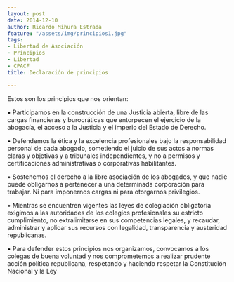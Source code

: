 ```yaml
---
layout: post
date: 2014-12-10
author: Ricardo Mihura Estrada
feature: "/assets/img/principios1.jpg"
tags:
- Libertad de Asociación
- Principios
- Libertad
- CPACF
title: Declaración de principios

---
```


Estos son los principios que nos orientan:

• Participamos en la construcción de una Justicia abierta, libre de las cargas financieras y burocráticas que entorpecen el ejercicio de la abogacía, el acceso a la Justicia y el imperio del Estado de Derecho.

• Defendemos la ética y la excelencia profesionales bajo la responsabilidad personal de cada abogado, sometiendo el juicio de sus actos a normas claras y objetivas y a tribunales independientes, y no a permisos y certificaciones administrativas o corporativas habilitantes.

• Sostenemos el derecho a la libre asociación de los abogados, y que nadie puede obligarnos a pertenecer a una determinada corporación para trabajar. Ni para imponernos cargas ni para otorgarnos privilegios.

• Mientras se encuentren vigentes las leyes de colegiación obligatoria exigimos a las autoridades de los colegios profesionales su estricto cumplimiento, no extralimitarse en sus competencias legales, y recaudar, administrar y aplicar sus recursos con legalidad, transparencia y austeridad republicanas.

• Para defender estos principios nos organizamos, convocamos a los colegas de buena voluntad y nos comprometemos a realizar prudente acción política republicana, respetando y haciendo respetar la Constitución Nacional y la Ley